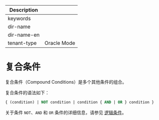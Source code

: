 | Description   |                 |
|---------------|-----------------|
| keywords      |                 |
| dir-name      |                 |
| dir-name-en   |                 |
| tenant-type   | Oracle Mode     |

# 复合条件

复合条件（Compound Conditions）是多个其他条件的组合。

复合条件的语法如下：

```sql
{ (condition) | NOT condition | condition { AND | OR } condition }
```

关于条件 `NOT`、`AND` 和 `OR` 条件的详细信息，请参见 [逻辑条件](../700.condition-of-oracle-mode/500.logical-conditions-of-oracle-mode.md)。
